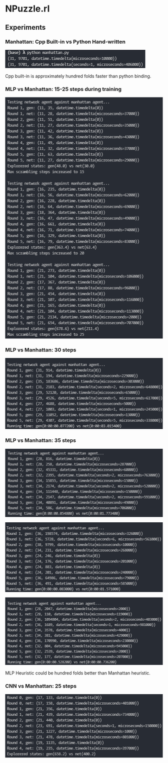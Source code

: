# NPuzzle.rl

## Experiments

### Manhattan: Cpp Built-in vs Python Hand-written

![Manhattan](docs/manhattan.png)

Cpp built-in is approximately hundred folds faster than python binding.

### MLP vs Manhattan: 15-25 steps during training

![MLP_15-25](docs/mlp_15-25.png)

### MLP vs Manhattan: 30 steps

![MLP_30](docs/mlp_30.png)

### MLP vs Manhattan: 35 steps

![MLP_35](docs/mlp_35_1.png)

![MLP_35](docs/mlp_35_2.png)

![MLP_35](docs/mlp_35_3.png)

MLP Heuristic could be hundred folds better than Manhattan heuristic.

### CNN vs Manhattan: 25 steps

![CNN_20](docs/cnn_20.png)
